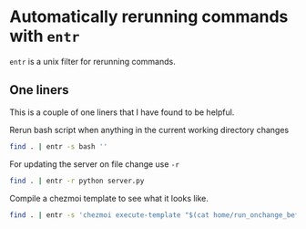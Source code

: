 # Automatically rerunning commands with `entr`

`entr` is a unix filter for rerunning commands.

## One liners

This is a couple of one liners that I have found to be helpful.

Rerun bash script when anything in the current working directory changes

```bash
find . | entr -s bash ''
```

For updating the server on file change use `-r`

```bash
find . | entr -r python server.py
```

Compile a chezmoi template to see what it looks like.

```bash
find . | entr -s 'chezmoi execute-template "$(cat home/run_onchange_before_10_packages.tmpl)" -o /tmp/compiled_template.sh'
```
